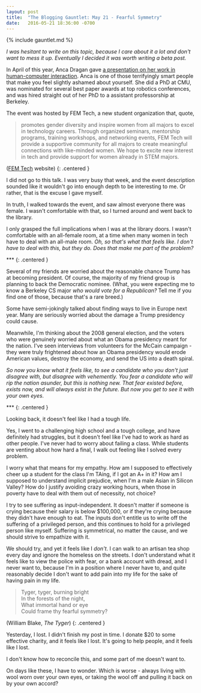 ```yaml
---
layout: post
title:  "The Blogging Gauntlet: May 21 - Fearful Symmetry"
date:   2016-05-21 18:36:00 -0700
---
```


{% include gauntlet.md %}

*I was hesitant to write on this topic, because I care about it a lot and don't
want to mess it up. Eventually I decided it was worth writing a beta post.*

In April of this year, Anca Dragan gave [a presentation on her work in
human-computer interaction](https://www.facebook.com/events/1083061028418433/).
Anca is one of those terrifyingly smart people that make you feel slightly
ashamed about yourself. She did a PhD at CMU, was nominated for several best paper awards at top
robotics conferences, and was hired straight out of her PhD to a
assistant professorship at Berkeley.

The event was hosted by FEM Tech, a new student organization that, quote,

> promotes gender diversity and inspire women from all majors to excel in technology careers. Through organized seminars, mentorship programs, training workshops, and networking events, FEM Tech will provide a supportive community for all majors to create meaningful connections with like-minded women. We hope to excite new interest in tech and provide support for women already in STEM majors.

([FEM Tech](http://femtechberkeley.com/) website)
{: .centered }

I did not go to this talk. I was very busy that week, and the event description
sounded like it wouldn't go into enough depth to be interesting to me. Or rather,
that is the excuse I gave myself.

In truth, I walked towards the event, and saw almost everyone there was female.
I wasn't comfortable with that, so I turned around and went back to the library.

I only grasped the full implications when I was at the library doors.
I wasn't comfortable with an all-female
room, at a time when many women in tech have to deal with an all-male room. *Oh, so that's
what that feels like. I don't have to deal with this, but they do. Does
that make me part of the problem?*

\*\*\*
{: .centered }

Several of my friends are worried about the reasonable chance Trump has at
becoming president. Of course, the majority of my friend group is planning to
back the Democratic nominee. (What, you were expecting me to know
a Berkeley CS major *who would vote for a Republican?*
Tell me if you find one of those, because that's
a rare breed.)

Some have semi-jokingly talked about finding ways to live in Europe next
year. Many are seriously worried about the damage a Trump presidency could
cause.

Meanwhile, I'm thinking about the 2008 general election, and the voters who
were genuinely worried about what an Obama presidency meant for the nation.
I've seen interviews from volunteers for the McCain campaign - they were
truly frightened about how an Obama presidency would erode American values,
destroy the economy, and send the US into a death spiral.

*So now you know what it feels like, to see a candidate who you don't just
disagree with, but disagree with vehemently. You fear a candidate who
will rip the nation asunder, but this is nothing new. That fear existed
before, exists now, and will always exist in the future. But now you get
to see it with your own eyes.*

\*\*\*
{: .centered }

Looking back, it doesn't feel like I had a tough life.

Yes, I went to a challenging high school and a tough college, and have
definitely had struggles, but it doesn't feel like I've had to work as hard
as other people. I've never had to worry about failing a class. While students
are venting about how hard a final, I walk out feeling like I solved every
problem.

I worry what that means for my empathy. How am I supposed to effectively cheer
up a student for the class I'm TAing, if I got an A+ in it? How am I supposed
to understand implicit prejudice, when I'm a male Asian in Silicon Valley?
How do I justify avoiding crazy working hours, when those in poverty
have to deal with them out of necessity, not choice?

I try to see suffering as input-independent. It doesn't matter if someone is
crying because their salary is below $100,000, or if they're crying because
they didn't have enough to eat. The inputs don't entitle us to write off
the suffering of a privileged person, and this continues to hold for a privileged
person like myself. Suffering is symmetrical, no matter the cause, and we
should strive to empathize with it.

We should try, and yet it feels like I *don't*. I can walk to an artisan
tea shop every day and ignore the homeless on the streets. I don't understand
what it feels like to view the police with fear, or a bank account with dread,
and I never want to, because I'm in a position where I never have to, and quite
reasonably decide I don't want to add pain into my life for the sake of having
pain in my life.

> Tyger, tyger, burning bright  
> In the forests of the night,  
> What immortal hand or eye  
> Could frame thy fearful symmetry?

(William Blake, *The Tyger*)
{: .centered }

Yesterday, I lost. I didn't finish my post in time. I donate $20 to some
effective charity, and it feels like I lost. It's going to help people, and
it feels like I lost.

I don't know how to reconcile this, and some part of me doesn't want to.

On days like these, I have to wonder. Which is worse - always living with wool
worn over your own eyes, or taking the wool off and pulling it back on by
your own accord?

